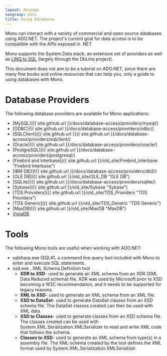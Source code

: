 ```yaml
---
layout: docpage
navgroup: docs
title: Using Databases
---
```


Mono can interact with a variety of commercial and open source databases using ADO.NET. The project's current goal for data access is to be compatible with the APIs exposed in .NET

Mono supports the System.Data stack, an extensive set of providers as well as [LINQ to SQL](http://msdn.microsoft.com/en-us/library/bb386976.aspx) (largely through the DbLinq project).

This document does not aim to be a tutorial on ADO.NET, since there are many fine books and online resources that can help you, only a guide to using databases with Mono.

Database Providers
==================

The following database providers are available for Mono applications:

-   [MySQL]({{ site.github.url }}/docs/database-access/providers/mysql/)
-   [ODBC]({{ site.github.url }}/docs/database-access/providers/odbc/)
-   [SQLClient]({{ site.github.url }}{{ site.github.url }}/docs/database-access/providers/sqlclient/)
-   [Oracle]({{ site.github.url }}/docs/database-access/providers/oracle/)
-   [PostgreSQL]({{ site.github.url }}/docs/database-access/providers/postgresql/)
-   [Firebird and Interbase]({{ site.github.url }}/old_site/Firebird_Interbase "Firebird Interbase")
-   [IBM DB2]({{ site.github.url }}/docs/database-access/providers/db2/)
-   [OLE DB]({{ site.github.url }}/old_site/OLE_DB "OLE DB")
-   [SQLite]({{ site.github.url }}/docs/database-access/providers/sqlite/)
-   [Sybase]({{ site.github.url }}/old_site/Sybase "Sybase")
-   [TDS Providers]({{ site.github.url }}/old_site/TDS_Providers "TDS Providers")
-   [TDS Generic]({{ site.github.url }}/old_site/TDS_Generic "TDS Generic")
-   [MaxDB]({{ site.github.url }}/old_site/MaxDB "MaxDB")
-   [VistaDB](http://www.vistadb.com)

Tools
=====

The following Mono tools are useful when working with ADO.NET:

-   sqlsharp.exe (SQL\#), a command line query tool included with Mono to enter and execute SQL statements.
-   xsd.exe , XML Schema Definition tool
    -   **XDR to XSD**- used to generate an XML schema from an XDR (XML Data Reduced schema) file. XDR was used by Microsoft prior to XSD becoming a W3C recommendation, and it needs to be supported for legacy reasons.
    -   **XML to XSD**- used to generate an XML schema from an XML file.
    -   **XSD to DataSet**- used to generate DataSet classes from an XSD schema file. The DataSet classes created can then be used with XML data.
    -   **XSD to Classes**- used to generate classes from an XSD schema file. The classes created can be used with System.XML.Serialization.XMLSerializer to read and write XML code that follows the schema.
    -   **Classes to XSD**- used to generate an XML schema from type(s) in a assembly file. The XML schema created by the tool defines the XML format used by System.XML.Serialization.XMLSerializer.



